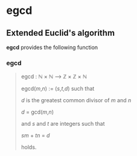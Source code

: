 # egcd

## Extended Euclid's algorithm

**egcd** provides the following function

### egcd

>  egcd : &#x2115; &#xd7; &#x2115; &#x27f6; &#x2124; &#xd7; &#x2124; &#xd7; &#x2115;
>
>  egcd(_m_,_n_) := (_s_,_t_,_d_) such that
>
> _d_ is the greatest common divisor of _m_ and _n_
>
> _d_ = gcd(_m_,_n_)
>
> and _s_ and _t_ are integers such that
>
> _sm_ + _tn_ = _d_
>
> holds.
